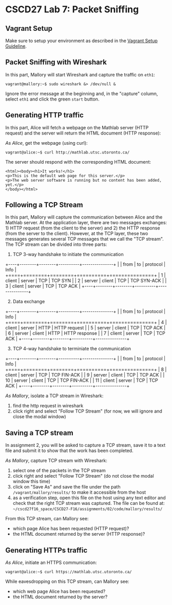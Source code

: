 # CSCD27 Lab 7: Packet Sniffing

## Vagrant Setup

Make sure to setup your environment as described in the [Vagrant Setup Guideline](https://github.com/ThierrySans/CSCD27-F16/blob/master/assignments/02/VAGRANT.md).

## Packet Sniffing with Wireshark

In this part, Mallory will start Wireshark and capture the traffic on `eth1`:

```shell
vagrant@mallory:~$ sudo wireshark &> /dev/null &
```

Ignore the error message at the beginning and, in the "capture" column, select `eth1` and click the green `start` button.

## Generating HTTP traffic

In this part, Alice will fetch a webpage on the Mathlab server (HTTP request) and the server will return the HTML document (HTTP response):

*As Alice*, get the webpage (using curl):

```shell
vagrant@alice:~$ curl http://mathlab.utsc.utoronto.ca/
```

The server should respond with the corresponding HTML document:

```shell
<html><body><h1>It works!</h1>
<p>This is the default web page for this server.</p>
<p>The web server software is running but no content has been added, yet.</p>
</body></html>
````

## Following a TCP Stream

In this part, Mallory will capture the communication between Alice and the Mathlab server. At the application layer, there are two messages exchanges: 1) HTTP request (from the client to the server) and 2) the HTTP response (from the server to the client). However, at the TCP layer, these two messages generates several TCP messages that we call the "TCP stream". The TCP stream can be divided into three parts:

1. TCP 3-way handshake to initiate the communication

+----+--------+--------+----------+---------------+
|    | from   |  to    | protocol |  Info         |
+====+========+========+==========+===============+
|  1 | client | server | TCP      | TCP SYN       |
|  2 | server | client | TCP      | TCP SYN-ACK   |
|  3 | client | server | TCP      | TCP ACK       |
+----+--------+--------+----------+---------------+

2. Data exchange

+----+--------+--------+----------+---------------+
|    | from   |  to    | protocol |  Info         |
+====+========+========+==========+===============+
|  4 | client | server | HTTP     | HTTP request  |
|  5 | server | client | TCP      | TCP ACK       |
|  6 | server | client | HTTP     | HTTP response |
|  7 | client | server | TCP      | TCP ACK       |
+----+--------+--------+----------+---------------+

3. TCP 4-way handshake to terminiate the communication

+----+--------+--------+----------+---------------+
|    | from   |  to    | protocol |  Info         |
+====+========+========+==========+===============+
|  8 | client | server | TCP      | TCP FIN-ACK   |
|  9 | server | client | TCP      | TCP ACK       |
| 10 | server | client | TCP      | TCP FIN-ACK   |
| 11 | client | server | TCP      | TCP ACK       |
+----+--------+--------+----------+---------------+

*As Mallory*, isolate a TCP stream in Wireshark:

1. find the http request in wireshark
2. click right and select "Follow TCP Stream" (for now, we will ignore and close the modal window)

## Saving a TCP stream

In assignment 2, you will be asked to capture a TCP stream, save it to a text file and submit it to show that the work has been completed.

*As Mallory*, capture TCP stream with Wireshark:

1. select one of the packets in the TCP stream
2. click right and select "Follow TCP Stream" (do not close the modal window this time)
3. click on "Save As" and save the file under the path `/vagrant/mallory/results/` to make it accessible from the host
4. as a verification step, open this file on the host using any text editor and check that the right TCP stream was captured. The file can be found at: `~/cscd27f16_space/CSCD27-F16/assignments/02/code/mallory/results/`

From this TCP stream, can Mallory see:

- which page Alice has been requested (HTTP request)?
- the HTML document returned by the server (HTTP response)?

## Generating HTTPs traffic

*As Alice*, initiate an HTTPS communication:

```shell
vagrant@alice:~$ curl https://mathlab.utsc.utoronto.ca/
```

While eavesdropping on this TCP stream, can Mallory see:

- which web page Alice has been requested?
- the HTML document returned by the server?


